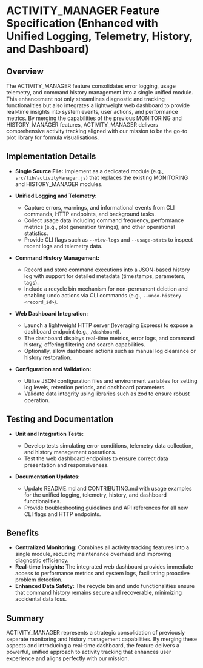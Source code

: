 # ACTIVITY_MANAGER Feature Specification (Enhanced with Unified Logging, Telemetry, History, and Dashboard)

## Overview
The ACTIVITY_MANAGER feature consolidates error logging, usage telemetry, and command history management into a single unified module. This enhancement not only streamlines diagnostic and tracking functionalities but also integrates a lightweight web dashboard to provide real-time insights into system events, user actions, and performance metrics. By merging the capabilities of the previous MONITORING and HISTORY_MANAGER features, ACTIVITY_MANAGER delivers comprehensive activity tracking aligned with our mission to be the go-to plot library for formula visualisations.

## Implementation Details
- **Single Source File:** Implement as a dedicated module (e.g., `src/lib/activityManager.js`) that replaces the existing MONITORING and HISTORY_MANAGER modules.

- **Unified Logging and Telemetry:**
  - Capture errors, warnings, and informational events from CLI commands, HTTP endpoints, and background tasks.
  - Collect usage data including command frequency, performance metrics (e.g., plot generation timings), and other operational statistics.
  - Provide CLI flags such as `--view-logs` and `--usage-stats` to inspect recent logs and telemetry data.

- **Command History Management:**
  - Record and store command executions into a JSON-based history log with support for detailed metadata (timestamps, parameters, tags).
  - Include a recycle bin mechanism for non-permanent deletion and enabling undo actions via CLI commands (e.g., `--undo-history <record_id>`).

- **Web Dashboard Integration:**
  - Launch a lightweight HTTP server (leveraging Express) to expose a dashboard endpoint (e.g., `/dashboard`).
  - The dashboard displays real-time metrics, error logs, and command history, offering filtering and search capabilities.
  - Optionally, allow dashboard actions such as manual log clearance or history restoration.

- **Configuration and Validation:**
  - Utilize JSON configuration files and environment variables for setting log levels, retention periods, and dashboard parameters.
  - Validate data integrity using libraries such as zod to ensure robust operation.

## Testing and Documentation
- **Unit and Integration Tests:**
  - Develop tests simulating error conditions, telemetry data collection, and history management operations.
  - Test the web dashboard endpoints to ensure correct data presentation and responsiveness.

- **Documentation Updates:**
  - Update README.md and CONTRIBUTING.md with usage examples for the unified logging, telemetry, history, and dashboard functionalities.
  - Provide troubleshooting guidelines and API references for all new CLI flags and HTTP endpoints.

## Benefits
- **Centralized Monitoring:** Combines all activity tracking features into a single module, reducing maintenance overhead and improving diagnostic efficiency.
- **Real-time Insights:** The integrated web dashboard provides immediate access to performance metrics and system logs, facilitating proactive problem detection.
- **Enhanced Data Safety:** The recycle bin and undo functionalities ensure that command history remains secure and recoverable, minimizing accidental data loss.

## Summary
ACTIVITY_MANAGER represents a strategic consolidation of previously separate monitoring and history management capabilities. By merging these aspects and introducing a real-time dashboard, the feature delivers a powerful, unified approach to activity tracking that enhances user experience and aligns perfectly with our mission.
